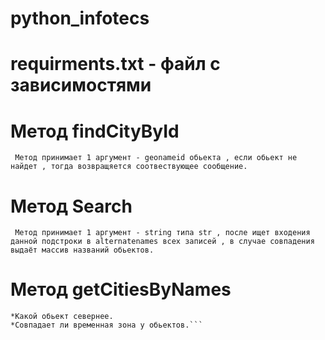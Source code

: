 # python_infotecs

# requirments.txt - файл с зависимостями

# Метод findCityById
``` Метод принимает 1 аргумент - geonameid обьекта , если обьект не найдет , тогда возвращяется соотвествующее сообщение.```

# Метод Search
``` Метод принимает 1 аргумент - string типа str , после ищет входения данной подстроки в alternatenames всех записей , в случае совпадения выдаёт массив названий обьектов.```

# Метод getСitiesByNames
``` Метод принимает 2 аргумента - firstCity(название 1-го обьекта на русском языке) и secondCity(название 2-го обьекта на русском языке) , после ищет входения данных подстрок в alternatenames всех записей , в случае совпадения выдаёт массив найденных обьектов. В случаи соответсвия нескольких обьектов входящему названию ,выбирается обьект с большем населением . Дополнительно вычесляються 2 дополнительный параметра:  
*Какой обьект севернее.  
*Совпадает ли временная зона у обьектов.```
